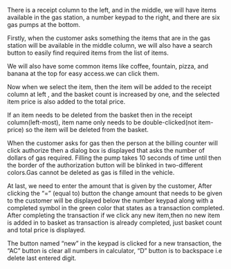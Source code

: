 There is a receipt column to the left, and in the middle, we will have items available in the gas station, a number keypad to the right, and there are six gas pumps at the bottom.

Firstly, when the customer asks something the items that are in the gas station will be available in the middle column, we will also have a search button to easily find required items from the list of items.

We will also have some common items like coffee, fountain, pizza, and banana at the top for easy access.we can click them.

Now when we select the item, then the item will be added to the receipt column at left , and the basket count is increased by one, and the selected item price is also added to the total price.

If an item needs to be deleted from the basket then in the receipt column(left-most), item name only needs to be double-clicked(not item-price) so the item will be deleted from the basket.

When the customer asks for gas then the person at the billing counter will click authorize then a dialog box is displayed that asks the number of dollars of gas required. Filling the pump takes 10 seconds of time until then the border of the authorization button will be blinked in two-different colors.Gas cannot be deleted as gas is filled in the vehicle.

At last, we need to enter the amount that is given by the customer, After clicking the “=” (equal to) button the change amount that needs to be given to the customer will be displayed below the number keypad along with a completed symbol in the green color that states as a transaction completed. After completing the transaction if we click any new item,then no new item is added in to basket as transaction is already completed, just basket count and total price is displayed.

The button named “new” in the keypad is clicked for a new transaction, the “AC” button is clear all numbers in calculator, “D” button is to backspace i.e delete last entered digit.